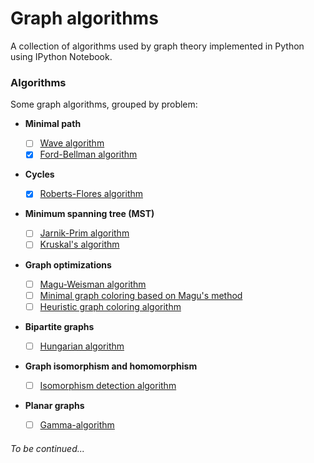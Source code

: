 # Graph algorithms

A collection of algorithms used by graph theory implemented in Python using IPython Notebook.

### Algorithms
Some graph algorithms, grouped by problem:

* **Minimal path**

  - [ ] [Wave algorithm](.)
  - [x] [Ford-Bellman algorithm](Ford-Bellman-algorithm)

* **Cycles**

  - [x] [Roberts-Flores algorithm](Roberts-Flores-algorithm)

* **Minimum spanning tree (MST)**

  - [ ] [Jarnik-Prim algorithm](.)
  - [ ] [Kruskal's algorithm](.)

* **Graph optimizations**

  - [ ] [Magu-Weisman algorithm](.)
  - [ ] [Minimal graph coloring based on Magu's method](.)
  - [ ] [Heuristic graph coloring algorithm](.)

* **Bipartite graphs**

  - [ ] [Hungarian algorithm](.)

* **Graph isomorphism and homomorphism**

  - [ ] [Isomorphism detection algorithm](.)

* **Planar graphs**

  - [ ] [Gamma-algorithm](.)

###### To be continued...

